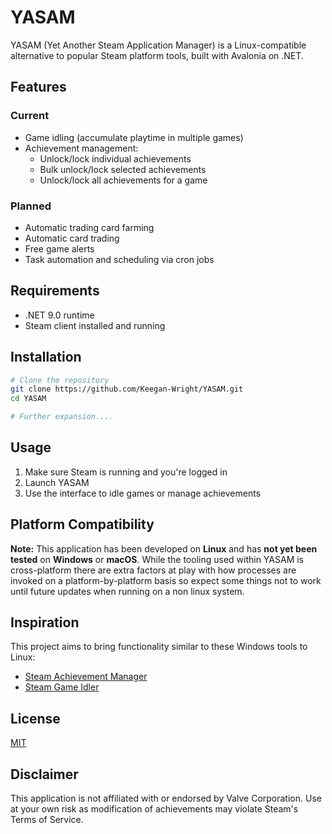 # YASAM

YASAM (Yet Another Steam Application Manager) is a Linux-compatible alternative to popular Steam platform tools, built with Avalonia on .NET.

## Features

### Current
- Game idling (accumulate playtime in multiple games)
- Achievement management:
  - Unlock/lock individual achievements
  - Bulk unlock/lock selected achievements
  - Unlock/lock all achievements for a game

### Planned
- Automatic trading card farming
- Automatic card trading
- Free game alerts
- Task automation and scheduling via cron jobs

## Requirements
- .NET 9.0 runtime
- Steam client installed and running

## Installation

```bash
# Clone the repository
git clone https://github.com/Keegan-Wright/YASAM.git
cd YASAM

# Further expansion....
```

## Usage
1. Make sure Steam is running and you're logged in
2. Launch YASAM
3. Use the interface to idle games or manage achievements

## Platform Compatibility
**Note:** This application has been developed on **Linux** and has **not yet been tested** on **Windows** or **macOS**. While the tooling used within YASAM is cross-platform there are extra factors at play with how processes are invoked on a platform-by-platform basis so expect some things not to work until future updates when running on a non linux system.

## Inspiration
This project aims to bring functionality similar to these Windows tools to Linux:
- [Steam Achievement Manager](https://github.com/gibbed/SteamAchievementManager)
- [Steam Game Idler](https://github.com/zevnda/steam-game-idler)

## License
[MIT](LICENSE)

## Disclaimer
This application is not affiliated with or endorsed by Valve Corporation. Use at your own risk as modification of achievements may violate Steam's Terms of Service.

